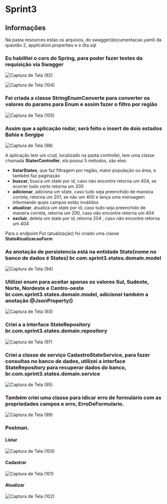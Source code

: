 # Sprint3

<h2> Informações</h2>
<p>Na pasta resources estão os arquivos, do swagger(documentacao.yaml) da questão 2, application.properties e o dta.sql

<h3>Eu habilitei o cors do Spring, para poder fazer testes da requisição via Swagger</h3>

![Captura de Tela (92)](https://user-images.githubusercontent.com/81782608/201473598-514cc6eb-78b4-4e47-be40-366ee744f63a.png)

![Captura de Tela (104)](https://user-images.githubusercontent.com/81782608/201504908-ffb09db1-bd6d-4486-abe5-db0b225e2acb.png)

<h3>Foi criada a classe <strong>StringEnumConverte</strong> para converter os valores do params para Enum e assim fazer o filtro por região</h3>

![Captura de Tela (105)](https://user-images.githubusercontent.com/81782608/201504970-f212d89d-5027-44c2-98a7-840702568ea9.png)

<h3>Assim que a aplicação rodar, será feito o insert de dois estados Bahia e Sergipe</h3>

![Captura de Tela (98)](https://user-images.githubusercontent.com/81782608/201474014-44d64b9c-873b-4280-abd0-b54b747c41e3.png)

<p>A aplicação tem um crud, localizado na pasta controller, tem uma classe chamada <strong>StaterController</strong>, ela possui 5 métodos, são eles:
<ul>
  <li><strong>listarStates</strong>, que faz filtragem por região, maior população ou área, e também faz paginação</li>
  <li><strong>buscar</strong>, busca um state por id, caso não encontre retorna um 404, se ocorrer tudo certo retorna um 200</li>
  <li><strong>adicionar</strong>, adiciona um state, caso tudo seja preenchido de maneira correta, retorna um 201, se não um 400 e lança uma mensagem informando quais campos estão inválidos</li>
  <li><strong>atualizar</strong>, atualiza um state por id, caso tudo seja preenchido de maneira correta, retorna um 200, caso não encontre retorna um 404</li>
  <li><strong>excluir</strong>, deleta um state por id, retorna 204 , caso não encontre retorna um 404</li>
</ul>
<p>Para o endpoint Put (atualização) foi criado uma classe <strong>StateAtualizacaoForm</strong>

<h3>As anotação de persistencia está na entidade <strong>State(nome no banco de dados é States)</strong>  br.com.sprint3.states.domain.model</h3>

![Captura de Tela (94)](https://user-images.githubusercontent.com/81782608/201473756-d48cf2e2-a57b-4d86-87cd-3543470ccf2f.png)

<h3>Utilizei enum para aceitar apenas os valores Sul, Sudeste, Norte, Nordeste e Centro-oeste  br.com.sprint3.states.domain.model, adicionei também a anotação @JsonProperty()</h3> 

![Captura de Tela (93)](https://user-images.githubusercontent.com/81782608/201473720-49043ae7-5b2c-480b-bc70-ae0507bf414c.png)

<h3>Criei a a interface <strong>StateRepository</strong> br.com.sprint3.states.domain.repository</h3>

![Captura de Tela (97)](https://user-images.githubusercontent.com/81782608/201473988-617ddfc5-ffa4-40bb-938b-c349a557839b.png)

<h3>Criei a classe de serviço <strong>CadastroStateService</strong>, para fazer consultas no banco de dados, utilizei a interface <strong>StateRepository</strong> para recuperar dados do banco, br.com.sprint3.states.domain.service</h3>

![Captura de Tela (95)](https://user-images.githubusercontent.com/81782608/201473817-089e3cf1-ac05-4224-bc2f-86e762b6b505.png)

<h3>Também criei uma classe para idicar erro de formulário com as propriedades campos e erro, <strong>ErroDeFormulario</strong>.</h3>

![Captura de Tela (99)](https://user-images.githubusercontent.com/81782608/201474205-64865255-1680-428d-b199-aa965cf5c07a.png)

<h3>Postman.</h3>

<h4>Listar</h4>

![Captura de Tela (100)](https://user-images.githubusercontent.com/81782608/201474389-617184c5-c218-4396-b9c6-3b279183e527.png)

<h4>Cadastrar</h4>

![Captura de Tela (101)](https://user-images.githubusercontent.com/81782608/201474414-5e7d6625-6719-48b9-ac9c-b9356f11c5a1.png)

<h4>Atualizar</h4>

![Captura de Tela (102)](https://user-images.githubusercontent.com/81782608/201474420-f956a12d-17ae-415f-a840-20840983b467.png)


